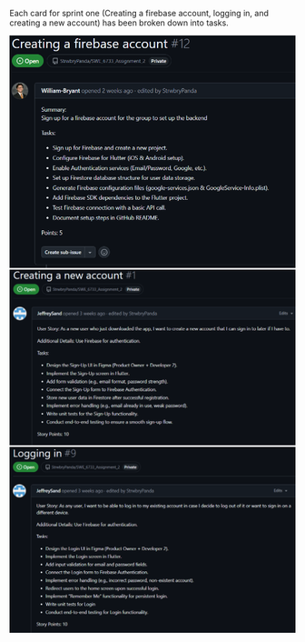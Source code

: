 Each card for sprint one (Creating a firebase account, logging in, and creating a new account) has been broken down into tasks. 

![Creating a firebase account](https://github.com/StrwbryPanda/SWE_6733_Group_3_Adventra/blob/main/Part%202/Images%20in%20markdown%20files/image.png)  
![Creating a new account](https://github.com/StrwbryPanda/SWE_6733_Group_3_Adventra/blob/main/Part%202/Images%20in%20markdown%20files/image-1.png)  
![Logging in](https://github.com/StrwbryPanda/SWE_6733_Group_3_Adventra/blob/main/Part%202/Images%20in%20markdown%20files/image-2.png)  
